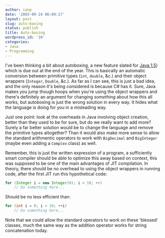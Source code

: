 ```yaml
---
author: ianp
date: '2003-09-24 06:09:17'
layout: post
slug: auto-boxing
status: publish
title: Auto-boxing
wordpress_id: '10'
categories:
- Java
- Programming
---
```


I've been thinking a bit about autoboxing, a new feature slated for [Java 1.5][J]) which is due out at the end of the year. This is basically an automatic conversion between primitive types (`int`, `double`, &c.) and their object wrappers (`Integer`, `Double`, &c.). As far as I can see, this is just a bad idea, and the only reason it's being considered is because C# has it. Sure, Java makes you jump though hoops when you're using the object wrappers and there's definitely an argument for changing _something_ about how this all works, but autoboxing is just the wrong solution in every way. It hides what the language is doing for you in a misleading way.

Just one point: look at the overheads in Java involving object creation, better than they used to be for sure, but do we really want to add more? Surely a far better solution would be to change the language and remove the primitive types altogether? Than it would also make more sense to allow the standard arithmentic operators to work with `BigDecimal` and `BigInteger` (maybe even adding a `Complex` class) as well.

Remember, this is just the written expression of a program, a sufficiently smart compiler should be able to optimize this away based on context, this was supposed to be one of the main advantages of JIT compilation. In theory, there should be no overhead to using the object wrappers in running code, after the first JIT run this hypothetical code:

```java
for (Integer i = new Integer(0); i < 10; ++)
    // Do something here...
```

Should be no less efficient than:

```java
for (int i = 0; i < 10; ++i)
    // Do something here...
```

Note that we could allow the standard operators to work on these 'blessed' classes, much the same way as the addition operator works for string concatenation today.

[J]: http://developer.java.sun.com/developer/technicalArticles/RoadMaps/J2SE_1.5/j2se_1_5.html
